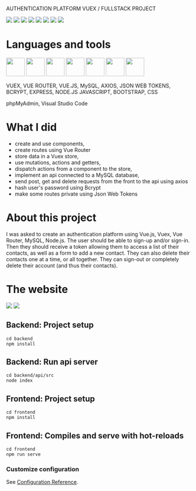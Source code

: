 AUTHENTICATION PLATFORM VUEX / FULLSTACK PROJECT

![](https://img.shields.io/badge/made%20with-VUEX-yellow?logo=vue.js)
![](https://img.shields.io/badge/VueRouter-yellow?logo=vue.js)
![](https://img.shields.io/badge/VUE-yellow?logo=vue.js)
![](https://img.shields.io/badge/-Axios-yellow)
![](https://img.shields.io/badge/JWT-blue?logo=json-web-tokens)
![](https://img.shields.io/badge/-MySQL-blue?logo=MySQL)
![](https://img.shields.io/badge/-Express-blue?logo=javascript)
![](https://img.shields.io/badge/-Node.JS-blue?logo=node.js)


# Languages and tools
<p>
  <img src="https://user-images.githubusercontent.com/61437084/91728235-1c95d700-eba3-11ea-9c49-0ec9f2921ae4.png" height="50">
  <img src="https://user-images.githubusercontent.com/61437084/95662112-f1ed5580-0b34-11eb-8c56-6ba47042af7e.png" height="50">
  <img src="https://user-images.githubusercontent.com/61437084/91736272-b5315480-ebad-11ea-89de-7b9517df403d.png" height="50">
  <img src="https://user-images.githubusercontent.com/61437084/91736254-ad71b000-ebad-11ea-957d-d660f53737cc.png" height="50">
  <img src="https://user-images.githubusercontent.com/61437084/91728290-2e777a00-eba3-11ea-8bab-01ad07960eb0.png" height="50">
  <img src="https://user-images.githubusercontent.com/61437084/95662382-da16d100-0b36-11eb-9810-23664263f3d0.png" height="50">
  <img src="https://user-images.githubusercontent.com/61437084/95662415-16e2c800-0b37-11eb-84ae-ed71f56d8a99.png" height="50">
</p>

VUEX, VUE ROUTER, VUE.JS, MySQL, AXIOS, JSON WEB TOKENS, BCRYPT, EXPRESS, NODE.JS JAVASCRIPT, BOOTSTRAP, CSS

phpMyAdmin, Visual Studio Code

# What I did
- create and use components,
- create routes using Vue Router
- store data in a Vuex store,
- use mutations, actions and getters,
- dispatch actions from a component to the store,
- implement an api connected to a MySQL database,
- send post, get and delete requests from the front to the api using axios
- hash user's password using Bcrypt
- make some routes private using Json Web Tokens

# About this project
I was asked to create an authentication platform using Vue.js, Vuex, Vue Router, MySQL, Node.js. The user should be able to sign-up and/or sign-in. Then they should receive a token allowing them to access a list of their contacts, as well as a form to add a new contact. They can also delete their contacts one at a time, or all together. They can sign-out or completely delete their account (and thus their contacts).

# The website
<img src="https://user-images.githubusercontent.com/61437084/95662430-337f0000-0b37-11eb-9a01-0417a577262f.gif">
<img src="https://user-images.githubusercontent.com/61437084/95662431-3679f080-0b37-11eb-8172-6d3f3b1ea710.gif">



## Backend: Project setup
```
cd backend
npm install
```
## Backend: Run api server
```
cd backend/api/src
node index
```
## Frontend: Project setup
```
cd frontend
npm install
```

## Frontend: Compiles and serve with hot-reloads
```
cd frontend
npm run serve
```

### Customize configuration
See [Configuration Reference](https://cli.vuejs.org/config/).
